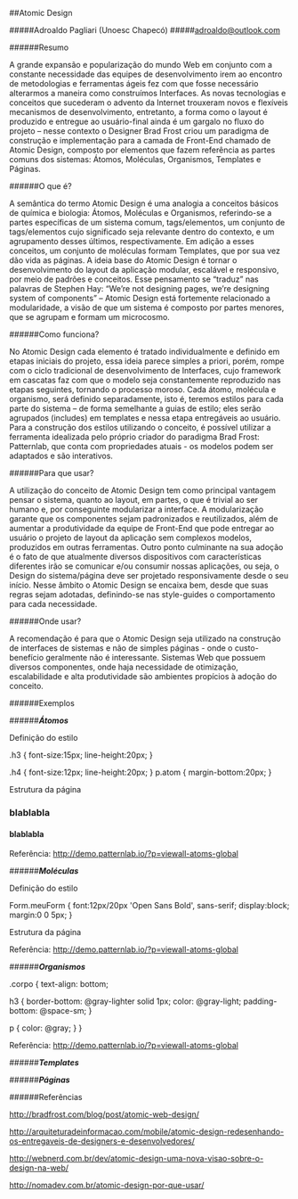 ##Atomic Design


#####Adroaldo Pagliari (Unoesc Chapecó)
#####adroaldo@outlook.com


######Resumo

 A grande expansão e popularização do mundo Web em conjunto com a constante necessidade das equipes de desenvolvimento irem ao encontro de metodologias e ferramentas ágeis fez com que fosse necessário alterarmos a maneira como construímos Interfaces. As novas tecnologias e conceitos que sucederam o advento da Internet trouxeram novos e flexíveis mecanismos de desenvolvimento, entretanto, a forma como o layout é produzido e entregue ao usuário-final ainda é um gargalo no fluxo do projeto – nesse contexto o Designer Brad Frost criou um paradigma de construção e implementação para a camada de Front-End chamado de Atomic Design, composto por elementos que fazem referência as partes comuns dos sistemas: Átomos, Moléculas, Organismos, Templates e Páginas.

######O que é?

 A semântica do termo Atomic Design é uma analogia a conceitos básicos de química e biologia: Átomos, Moléculas e Organismos, referindo-se a partes específicas de um sistema comum, tags/elementos, um conjunto de tags/elementos cujo significado seja relevante dentro do contexto, e um agrupamento desses últimos, respectivamente. Em adição a esses conceitos, um conjunto de moléculas formam Templates, que por sua vez dão vida as páginas.
 A ideia base do Atomic Design é tornar o desenvolvimento do layout da aplicação modular, escalável e responsivo, por meio de padrões e conceitos. Esse pensamento se “traduz” nas palavras de Stephen Hay: “We’re not designing pages, we’re designing system of components” – Atomic Design está fortemente relacionado a modularidade, a visão de que um sistema é composto por partes menores, que se agrupam e formam um microcosmo.

######Como funciona?

 No Atomic Design cada elemento é tratado individualmente e definido em etapas iniciais do projeto, essa ideia parece simples a priori, porém, rompe com o ciclo tradicional de desenvolvimento de Interfaces, cujo framework em cascatas faz com que o modelo seja constantemente reproduzido nas etapas seguintes, tornando o processo moroso. 
 Cada átomo, molécula e organismo, será definido separadamente, isto é, teremos estilos para cada parte do sistema – de forma semelhante a guias de estilo; eles serão agrupados (includes) em templates e nessa etapa entregáveis ao usuário. Para a construção dos estilos utilizando o conceito, é possível utilizar a ferramenta idealizada pelo próprio criador do paradigma Brad Frost: Patternlab, que conta com propriedades atuais - os modelos podem ser adaptados e são interativos.

######Para que usar?
	
 A utilização do conceito de Atomic Design tem como principal vantagem pensar o sistema, quanto ao layout, em partes, o que é trivial ao ser humano e, por conseguinte modularizar a interface. A modularização garante que os componentes sejam padronizados e reutilizados, além de aumentar a produtividade da equipe de Front-End que pode entregar ao usuário o projeto de layout da aplicação sem complexos modelos, produzidos em outras ferramentas.
 Outro ponto culminante na sua adoção é o fato de que atualmente diversos dispositivos com características diferentes irão se comunicar e/ou consumir nossas aplicações, ou seja, o Design do sistema/página deve ser projetado responsivamente desde o seu início. Nesse âmbito o Atomic Design se encaixa bem, desde que suas regras sejam adotadas, definindo-se nas style-guides o comportamento para cada necessidade.

######Onde usar?

 A recomendação é para que o Atomic Design seja utilizado na construção de interfaces de sistemas e não de simples páginas - onde o custo-benefício geralmente não é interessante. Sistemas Web que possuem diversos componentes, onde haja necessidade de otimização, escalabilidade e alta produtividade são ambientes propícios à adoção do conceito.

######Exemplos

######**_Átomos_** 

Definição do estilo

.h3 {
  font-size:15px;
  line-height:20px;
  }

.h4 {
  font-size:12px;
  line-height:20px;
  }
p.atom { margin-bottom:20px; }

Estrutura da página

<p class="atom">
<h3>blablabla</h3>
<h4>blablabla</h4>
</label>

Referência:
http://demo.patternlab.io/?p=viewall-atoms-global

######**_Moléculas_** 

Definição do estilo

Form.meuForm {
font:12px/20px 'Open Sans Bold', sans-serif;
  display:block;
  margin:0 0 5px;    }

Estrutura da página
<form class=”meuForm”>
<font …>
</font></form>

Referência:
http://demo.patternlab.io/?p=viewall-atoms-global

######**_Organismos_** 

.corpo {
  text-align: bottom;

  h3 {
    border-bottom: @gray-lighter solid 1px;
    color: @gray-light;
    padding-bottom: @space-sm;
  }

  p {
    color: @gray;
  }
}

Referência:
http://demo.patternlab.io/?p=viewall-atoms-global

######**_Templates_**


######**_Páginas_** 


######Referências

http://bradfrost.com/blog/post/atomic-web-design/

http://arquiteturadeinformacao.com/mobile/atomic-design-redesenhando-os-entregaveis-de-designers-e-desenvolvedores/

http://webnerd.com.br/dev/atomic-design-uma-nova-visao-sobre-o-design-na-web/

http://nomadev.com.br/atomic-design-por-que-usar/
